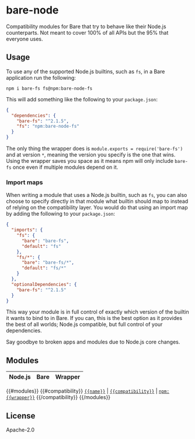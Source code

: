 # bare-node

Compatibility modules for Bare that try to behave like their Node.js counterparts. Not meant to cover 100% of all APIs but the 95% that everyone uses.

## Usage

To use any of the supported Node.js builtins, such as `fs`, in a Bare application run the following:

```
npm i bare-fs fs@npm:bare-node-fs
```

This will add something like the following to your `package.json`:

```json
{
  "dependencies": {
    "bare-fs": "^2.1.5",
    "fs": "npm:bare-node-fs"
  }
}
```

The only thing the wrapper does is `module.exports = require('bare-fs')` and at version `*`, meaning the version you specify is the one that wins. Using the wrapper saves you space as it means npm will only include `bare-fs` once even if multiple modules depend on it.

### Import maps

When writing a module that uses a Node.js builtin, such as `fs`, you can also choose to specify directly in that module what builtin should map to instead of relying on the compatibility layer. You would do that using an import map by adding the following to your `package.json`:

```json
{
  "imports": {
    "fs": {
      "bare": "bare-fs",
      "default": "fs"
    },
    "fs/*": {
      "bare": "bare-fs/*",
      "default": "fs/*"
    }
  },
  "optionalDependencies": {
    "bare-fs": "^2.1.5"
  }
}
```

This way your module is in full control of exactly which version of the builtin it wants to bind to in Bare. If you can, this is the best option as it provides the best of all worlds; Node.js compatible, but full control of your dependencies.

Say goodbye to broken apps and modules due to Node.js core changes.

## Modules

Node.js | Bare | Wrapper
:--- | :--- | :---
{{#modules}}
{{#compatibility}}
[`{{name}}`](https://nodejs.org/api/{{name}}.html) | [`{{compatibility}}`](https://github.com/holepunchto/{{compatibility}}) | [`npm:{{wrapper}}`](https://www.npmjs.com/package/{{wrapper}})
{{/compatibility}}
{{/modules}}

## License

Apache-2.0
